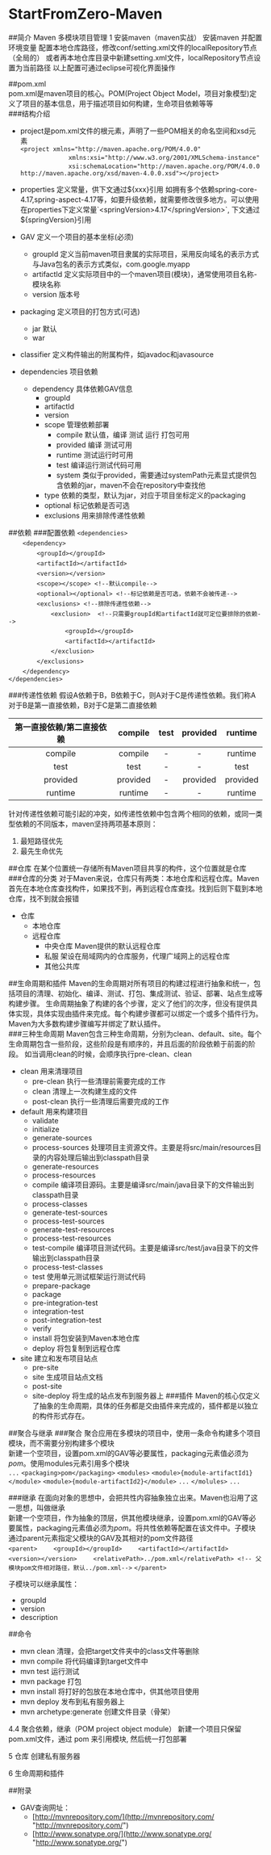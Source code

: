 # StartFromZero-Maven
##简介
Maven 多模块项目管理
1 安装maven（maven实战）
安装maven 并配置环境变量
配置本地仓库路径，修改conf/setting.xml文件的localRepository节点（全局的）
或者再本地仓库目录中新建setting.xml文件，localRepository节点设置为当前路径
以上配置可通过eclipse可视化界面操作

##pom.xml  
pom.xml是maven项目的核心。POM(Project Object Model，项目对象模型)定义了项目的基本信息，用于描述项目如何构建，生命项目依赖等等  
###结构介绍
- project是pom.xml文件的根元素，声明了一些POM相关的命名空间和xsd元素  
	`<project xmlns="http://maven.apache.org/POM/4.0.0"`  
	`　　　　　　　　xmlns:xsi="http://www.w3.org/2001/XMLSchema-instance"`  
  	`　　　　　　　　xsi:schemaLocation="http://maven.apache.org/POM/4.0.0 http://maven.apache.org/xsd/maven-4.0.0.xsd"></project>`  
- properties 定义常量，供下文通过${xxx}引用 如拥有多个依赖spring-core-4.17,spring-aspect-4.17等，如要升级依赖，就需要修改很多地方。可以使用在properties下定义常量`<springVersion>4.17</springVersion>`, 下文通过${springVersion}引用
- GAV 定义一个项目的基本坐标(必须)
	- groupId 定义当前maven项目隶属的实际项目，采用反向域名的表示方式与Java包名的表示方式类似，com.google.myapp  
	- artifactId 定义实际项目中的一个maven项目(模块)，通常使用项目名称-模块名称  
	- version 版本号  

- packaging 定义项目的打包方式(可选)
	- jar 默认
	- war
- classifier 定义构件输出的附属构件，如javadoc和javasource
- dependencies 项目依赖
	- dependency 具体依赖GAV信息
		- groupId
		- artifactId
		- version
		- scope 管理依赖部署
			- compile 默认值，编译 测试 运行 打包可用
			- provided 编译 测试可用
			- runtime 测试运行时可用
			- test 编译运行测试代码可用
			- system 类似于provided，需要通过systemPath元素显式提供包含依赖的jar，maven不会在repository中查找他
		- type 依赖的类型，默认为jar，对应于项目坐标定义的packaging
		- optional 标记依赖是否可选
		- exclusions 用来排除传递性依赖

##依赖
###配置依赖
`<dependencies>`  
　　`<dependency>`  
　　　　`<groupId></groupId>`  
　　　　`<artifactId></artifactId>`  
　　　　`<version></version>`  
　　　　`<scope></scope> <!--默认compile-->`  
　　　　`<optional></optional> <!--标记依赖是否可选，依赖不会被传递-->`  
　　　　`<exclusions> <!--排除传递性依赖-->`  
　　　　　　`<exclusion>  <!--只需要groupId和artifactId就可定位要排除的依赖-->`  
　　　　　　　　`<groupId></groupId>`  
　　　　　　　　`<artifactId></artifactId>`  
　　　　　　`</exclusion>`  
　　　　`</exclusions>`  
　　`</dependency>`  
`</dependencies>` 

###传递性依赖
假设A依赖于B，B依赖于C，则A对于C是传递性依赖。我们称A对于B是第一直接依赖，B对于C是第二直接依赖  

|第一直接依赖/第二直接依赖|compile|test|provided|runtime|
|:-:|:-:|:-:|:-:|:-:|
|compile|compile|-|-|runtime|
|test|test|-|-|test|
|provided|provided|-|provided|provided|
|runtime|runtime|-|-|runtime|
针对传递性依赖可能引起的冲突，如传递性依赖中包含两个相同的依赖，或同一类型依赖的不同版本，maven坚持两项基本原则：  
1. 最短路径优先
2. 最先生命优先


##仓库
在某个位置统一存储所有Maven项目共享的构件，这个位置就是仓库  
###仓库的分类
对于Maven来说，仓库只有两类：本地仓库和远程仓库。Maven首先在本地仓库查找构件，如果找不到，再到远程仓库查找。找到后则下载到本地仓库，找不到就会报错  

- 仓库
 	- 本地仓库
 	- 远程仓库
	    - 中央仓库 Maven提供的默认远程仓库
		- 私服 架设在局域网内的仓库服务，代理广域网上的远程仓库
		- 其他公共库


##生命周期和插件
Maven的生命周期对所有项目的构建过程进行抽象和统一，包括项目的清理、初始化、编译、测试、打包、集成测试、验证、部署、站点生成等构建步骤。
生命周期抽象了构建的各个步骤，定义了他们的次序，但没有提供具体实现，具体实现由插件来完成。每个构建步骤都可以绑定一个或多个插件行为。Maven为大多数构建步骤编写并绑定了默认插件。  
###三种生命周期
Maven包含三种生命周期，分别为clean、default、site。每个生命周期包含一些阶段，这些阶段是有顺序的，并且后面的阶段依赖于前面的阶段。 如当调用clean的时候，会顺序执行pre-clean、clean
- clean 用来清理项目
 	- pre-clean 执行一些清理前需要完成的工作
 	- clean 清理上一次构建生成的文件
 	- post-clean 执行一些清理后需要完成的工作
- default 用来构建项目
	- validate
	- initialize
	- generate-sources
	- process-sources 处理项目主资源文件。主要是将src/main/resources目录的内容处理后输出到classpath目录
	- generate-resources
	- process-resources
	- compile 编译项目源码。主要是编译src/main/java目录下的文件输出到classpath目录
	- process-classes
	- generate-test-sources
	- process-test-sources
	- generate-test-resources
	- process-test-resources 
	- test-compile 编译项目测试代码。主要是编译src/test/java目录下的文件输出到classpath目录
	- process-test-classes
	- test 使用单元测试框架运行测试代码
	- prepare-package
	- package
	- pre-integration-test
	- integration-test
	- post-integration-test
	- verify
	- install 将包安装到Maven本地仓库
	- deploy 将包复制到远程仓库
- site 建立和发布项目站点
	- pre-site
	- site 生成项目站点文档
	- post-site
	- site-deploy 将生成的站点发布到服务器上
###插件
Maven的核心仅定义了抽象的生命周期，具体的任务都是交由插件来完成的，插件都是以独立的构件形式存在。

##聚合与继承
###聚合
聚合应用在多模块的项目中，使用一条命令构建多个项目模块，而不需要分别构建多个模块  
新建一个空项目，设置pom.xml的GAV等必要属性，packaging元素值必须为*pom*。使用modules元素引用多个模块  
`...`
`<packaging>pom</packaging>`
`<modules>`
      `<module>{module-artifactId1}</module>`
      `<module>{module-artifactId2}</module>`
      `...`
`</molules>`
`...`

###继承
在面向对象的思想中，会把共性内容抽象独立出来。Maven也沿用了这一思想，叫做继承  
新建一个空项目，作为抽象的顶层，供其他模块继承，设置pom.xml的GAV等必要属性，packaging元素值必须为*pom*。将共性依赖等配置在该文件中。子模块通过parent元素指定父模块的GAV及其相对的pom文件路径  
`<parent>`
	　　`<groupId></groupId>`
    　　`<artifactId></artifactId>`
    　　`<version></version>`
    　　`<relativePath>../pom.xml</relativePath> <!-- 父模块pom文件相对路径，默认../pom.xml-->`
`</parent>`

子模块可以继承属性：
- groupId
- version
- description



##命令
- mvn clean 清理，会把target文件夹中的class文件等删除
- mvn compile 将代码编译到target文件中
- mvn test 运行测试
- mvn package 打包
- mvn install 将打好的包放在本地仓库中，供其他项目使用
- mvn deploy 发布到私有服务器上
- mvn archetype:generate 创建文件目录（骨架）



4.4 聚合依赖，继承（POM project object module）
新建一个项目只保留pom.xml文件，通过
<packaging>pom</packaging>
<modules>
	<module></module>
</modules>
来引用模块, 然后统一打包部署


5 仓库
创建私有服务器

6 生命周期和插件


##附录
- GAV查询网址：  
	- [http://mvnrepository.com/](http://mvnrepository.com/ "http://mvnrepository.com/")  
	- [http://www.sonatype.org/](http://www.sonatype.org/ "http://www.sonatype.org/")  